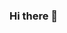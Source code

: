 ### Hi there 👋

<!--
**Reddy9949/Reddy9949** is a ✨ _special_ ✨ repository because its `README.md` (this file) appears on your GitHub profile.

Here are some ideas to get you started:

- 🔭 I’m currently working on ...
- 🌱 I’m currently learning ...
- 👯 I’m looking to collaborate on ...
- 🤔 I’m looking for help with ...
- 💬 Ask me about ...
- 📫 How to reach me: ...
- 😄 Pronouns: ...
- ⚡ Fun fact: ...
-->
<!--
**Reddy9949/Reddy9949** is a ✨ _special_ ✨ repository because its `README.md` (this file) appears on your GitHub profile.

Here are some ideas to get you started:

- 🔭 I’m currently working on python
- 🌱 I’m currently learning Machine learning
- 👯 I’m looking to collaborate on projects
- 🤔 I’m looking for help with internships
- 💬 Ask me about Pytho,ML
- 📫 How to reach me: gmail- anilsunny9949@gmail.com
                     Linkedin-https://www.linkedin.com/in/anil-kumar-28267815a/
- 😄 Pronouns: ...
- ⚡ Fun fact: ...
-->
